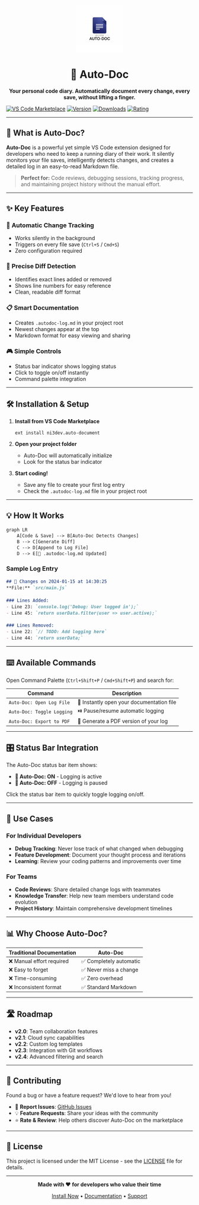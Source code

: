 <div align="center">
  <img src="assets/extension_logo.png" alt="Auto-Doc Logo" width="128" height="128">
  <h1>📝 Auto-Doc</h1>
  <p><strong>Your personal code diary. Automatically document every change, every save, without lifting a finger.</strong></p>
</div>

[![VS Code Marketplace](https://img.shields.io/badge/VS%20Code-Marketplace-blue?style=for-the-badge&logo=visual-studio-code)](https://marketplace.visualstudio.com/items?itemName=ni3dev.auto-document)
[![Version](https://img.shields.io/visual-studio-marketplace/v/ni3dev.auto-document?style=for-the-badge&color=green)](https://marketplace.visualstudio.com/items?itemName=ni3dev.auto-document)
[![Downloads](https://img.shields.io/visual-studio-marketplace/d/ni3dev.auto-document?style=for-the-badge&color=blue)](https://marketplace.visualstudio.com/items?itemName=ni3dev.auto-document)
[![Rating](https://img.shields.io/visual-studio-marketplace/r/ni3dev.auto-document?style=for-the-badge&color=yellow)](https://marketplace.visualstudio.com/items?itemName=ni3dev.auto-document)

---

## 🚀 What is Auto-Doc?

**Auto-Doc** is a powerful yet simple VS Code extension designed for developers who need to keep a running diary of their work. It silently monitors your file saves, intelligently detects changes, and creates a detailed log in an easy-to-read Markdown file.

> **Perfect for:** Code reviews, debugging sessions, tracking progress, and maintaining project history without the manual effort.

---

## ✨ Key Features

### 🔄 **Automatic Change Tracking**
- Works silently in the background
- Triggers on every file save (`Ctrl+S` / `Cmd+S`)
- Zero configuration required

### 🎯 **Precise Diff Detection**
- Identifies exact lines added or removed
- Shows line numbers for easy reference
- Clean, readable diff format

### 📋 **Smart Documentation**
- Creates `.autodoc-log.md` in your project root
- Newest changes appear at the top
- Markdown format for easy viewing and sharing

### 🎮 **Simple Controls**
- Status bar indicator shows logging status
- Click to toggle on/off instantly
- Command palette integration

---

## 🛠️ Installation & Setup

1. **Install from VS Code Marketplace**
   ```
   ext install ni3dev.auto-document
   ```

2. **Open your project folder**
   - Auto-Doc will automatically initialize
   - Look for the status bar indicator

3. **Start coding!**
   - Save any file to create your first log entry
   - Check the `.autodoc-log.md` file in your project root

---

## 💡 How It Works

```mermaid
graph LR
    A[Code & Save] --> B[Auto-Doc Detects Changes]
    B --> C[Generate Diff]
    C --> D[Append to Log File]
    D --> E[📄 .autodoc-log.md Updated]
```

### Sample Log Entry
```markdown
## 📝 Changes on 2024-01-15 at 14:30:25
**File:** `src/main.js`

### Lines Added:
- Line 23: `console.log('Debug: User logged in');`
- Line 45: `return userData.filter(user => user.active);`

### Lines Removed:
- Line 22: `// TODO: Add logging here`
- Line 44: `return userData;`
```

---

## ⌨️ Available Commands

Open Command Palette (`Ctrl+Shift+P` / `Cmd+Shift+P`) and search for:

| Command | Description |
|---------|-------------|
| `Auto-Doc: Open Log File` | 📂 Instantly open your documentation file |
| `Auto-Doc: Toggle Logging` | ⏯️ Pause/resume automatic logging |
| `Auto-Doc: Export to PDF` | 📄 Generate a PDF version of your log |

---

## 🎛️ Status Bar Integration

The Auto-Doc status bar item shows:
- **📝 Auto-Doc: ON** - Logging is active
- **📝 Auto-Doc: OFF** - Logging is paused

Click the status bar item to quickly toggle logging on/off.

---

## 🔧 Use Cases

### For Individual Developers
- **Debug Tracking**: Never lose track of what changed when debugging
- **Feature Development**: Document your thought process and iterations
- **Learning**: Review your coding patterns and improvements over time

### For Teams
- **Code Reviews**: Share detailed change logs with teammates
- **Knowledge Transfer**: Help new team members understand code evolution
- **Project History**: Maintain comprehensive development timelines

---

## 📊 Why Choose Auto-Doc?

| Traditional Documentation | Auto-Doc |
|--------------------------|----------|
| ❌ Manual effort required | ✅ Completely automatic |
| ❌ Easy to forget | ✅ Never miss a change |
| ❌ Time-consuming | ✅ Zero overhead |
| ❌ Inconsistent format | ✅ Standard Markdown |

---

## 🛣️ Roadmap

- **v2.0**: Team collaboration features
- **v2.1**: Cloud sync capabilities
- **v2.2**: Custom log templates
- **v2.3**: Integration with Git workflows
- **v2.4**: Advanced filtering and search

---

## 🤝 Contributing

Found a bug or have a feature request? We'd love to hear from you!

- 🐛 **Report Issues**: [GitHub Issues](https://github.com/ni3dev/auto-doc/issues)
- 💡 **Feature Requests**: Share your ideas with the community
- ⭐ **Rate & Review**: Help others discover Auto-Doc on the marketplace

---

## 📜 License

This project is licensed under the MIT License - see the [LICENSE](LICENSE) file for details.

---

<div align="center">
  
**Made with ❤️ for developers who value their time**

[Install Now](https://marketplace.visualstudio.com/items?itemName=ni3dev.auto-document) • [Documentation](https://marketplace.visualstudio.com/items?itemName=ni3dev.auto-document) • [Support](https://marketplace.visualstudio.com/items?itemName=ni3dev.auto-document)

</div>